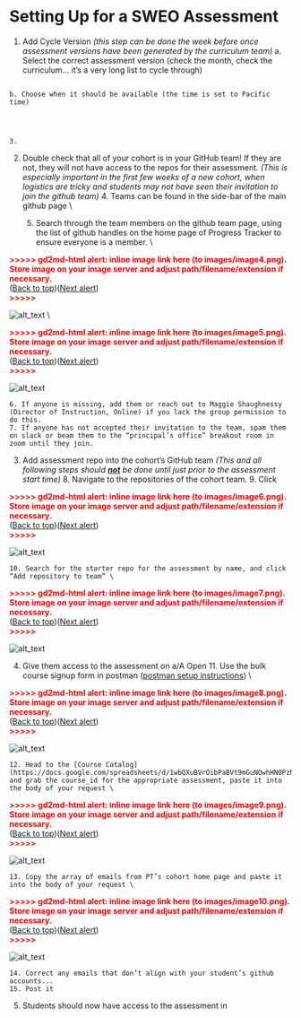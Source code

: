 # Setting Up for a SWEO Assessment



1. Add Cycle Version _(this step can be done the week before once assessment versions have been generated by the curriculum team)_
    a. Select the correct assessment version (check the month, check the curriculum… it’s a very long list to cycle through) 

<img href='https://github.com/bradsimpson213/AppAcademy-Cohort-Instructional-Assistant-Onboarding-Guide/blob/master/assessments/images/assessment-walkthrough-1.png'>


    b. Choose when it should be available (the time is set to Pacific time) 




    3. 
2. Double check that all of your cohort is in your GitHub team! If they are not, they will not have access to the repos for their assessment. _(This is especially important in the first few weeks of a new cohort, when logistics are tricky and students may not have seen their invitation to join the github team)_
    4. Teams can be found in the side-bar of the main github page \




    5. Search through the team members on the github team page, using the list of github handles on the home page of Progress Tracker to ensure everyone is a member. \


<p id="gdcalert4" ><span style="color: red; font-weight: bold">>>>>>  gd2md-html alert: inline image link here (to images/image4.png). Store image on your image server and adjust path/filename/extension if necessary. </span><br>(<a href="#">Back to top</a>)(<a href="#gdcalert5">Next alert</a>)<br><span style="color: red; font-weight: bold">>>>>> </span></p>


![alt_text](images/image4.png "image_tooltip")
 \


<p id="gdcalert5" ><span style="color: red; font-weight: bold">>>>>>  gd2md-html alert: inline image link here (to images/image5.png). Store image on your image server and adjust path/filename/extension if necessary. </span><br>(<a href="#">Back to top</a>)(<a href="#gdcalert6">Next alert</a>)<br><span style="color: red; font-weight: bold">>>>>> </span></p>


![alt_text](images/image5.png "image_tooltip")

    6. If anyone is missing, add them or reach out to Maggie Shaughnessy (Director of Instruction, Online) if you lack the group permission to do this.
    7. If anyone has not accepted their invitation to the team, spam them on slack or beam them to the “principal’s office” breakout room in zoom until they join.
3. Add assessment repo into the cohort’s GitHub team _(This and all following steps should **<span style="text-decoration:underline;">not</span>** be done until just prior to the assessment start time)_
    8. Navigate to the repositories of the cohort team.
    9. Click 

<p id="gdcalert6" ><span style="color: red; font-weight: bold">>>>>>  gd2md-html alert: inline image link here (to images/image6.png). Store image on your image server and adjust path/filename/extension if necessary. </span><br>(<a href="#">Back to top</a>)(<a href="#gdcalert7">Next alert</a>)<br><span style="color: red; font-weight: bold">>>>>> </span></p>


![alt_text](images/image6.png "image_tooltip")

    10. Search for the starter repo for the assessment by name, and click “Add repository to team” \


<p id="gdcalert7" ><span style="color: red; font-weight: bold">>>>>>  gd2md-html alert: inline image link here (to images/image7.png). Store image on your image server and adjust path/filename/extension if necessary. </span><br>(<a href="#">Back to top</a>)(<a href="#gdcalert8">Next alert</a>)<br><span style="color: red; font-weight: bold">>>>>> </span></p>


![alt_text](images/image7.png "image_tooltip")

4. Give them access to the assessment on a/A Open
    11. Use the bulk course signup form in postman ([postman setup instructions](https://appacademyio.atlassian.net/wiki/spaces/IN/pages/1784938501/Add+Course+Content+in+AAO)) \


<p id="gdcalert8" ><span style="color: red; font-weight: bold">>>>>>  gd2md-html alert: inline image link here (to images/image8.png). Store image on your image server and adjust path/filename/extension if necessary. </span><br>(<a href="#">Back to top</a>)(<a href="#gdcalert9">Next alert</a>)<br><span style="color: red; font-weight: bold">>>>>> </span></p>


![alt_text](images/image8.png "image_tooltip")

    12. Head to the [Course Catalog](https://docs.google.com/spreadsheets/d/1wbQXuBVrOibPaBVt9mGuNOwhHN0PzN25n83b0hSk_To/edit#gid=1055392971) and grab the course_id for the appropriate assessment, paste it into the body of your request \


<p id="gdcalert9" ><span style="color: red; font-weight: bold">>>>>>  gd2md-html alert: inline image link here (to images/image9.png). Store image on your image server and adjust path/filename/extension if necessary. </span><br>(<a href="#">Back to top</a>)(<a href="#gdcalert10">Next alert</a>)<br><span style="color: red; font-weight: bold">>>>>> </span></p>


![alt_text](images/image9.png "image_tooltip")

    13. Copy the array of emails from PT’s cohort home page and paste it into the body of your request \


<p id="gdcalert10" ><span style="color: red; font-weight: bold">>>>>>  gd2md-html alert: inline image link here (to images/image10.png). Store image on your image server and adjust path/filename/extension if necessary. </span><br>(<a href="#">Back to top</a>)(<a href="#gdcalert11">Next alert</a>)<br><span style="color: red; font-weight: bold">>>>>> </span></p>


![alt_text](images/image10.png "image_tooltip")

    14. Correct any emails that don’t align with your student’s github accounts...
    15. Post it
5. Students should now have access to the assessment in